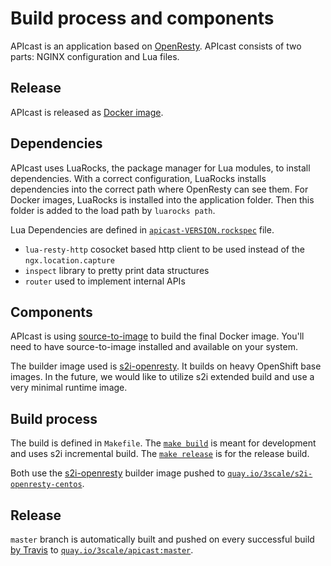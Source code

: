 # Build process and components

APIcast is an application based on [OpenResty](https://openresty.org/en/). APIcast consists of two parts: NGINX configuration and Lua files.

## Release

APIcast is released as [Docker image](https://docs.docker.com/engine/tutorials/dockerimages/). 

## Dependencies

APIcast uses LuaRocks, the package manager for Lua modules, to install dependencies. With a correct configuration, LuaRocks 
installs dependencies into the correct path where OpenResty can see them. For Docker images, LuaRocks is installed into the application folder.
Then this folder is added to the load path by `luarocks path`. 

Lua Dependencies are defined in [`apicast-VERSION.rockspec`](https://github.com/3scale/apicast/blob/50daf279b3cf2da80b20ad473ec820d7a364b688/apicast-0.1-0.rockspec) file.

* `lua-resty-http` cosocket based http client to be used instead of the `ngx.location.capture`
* `inspect` library to pretty print data structures
* `router` used to implement internal APIs

## Components

APIcast is using [source-to-image](https://github.com/openshift/source-to-image) to build the final Docker image.
You'll need to have source-to-image installed and available on your system.

The builder image used is [s2i-openresty](https://github.com/3scale/s2i-openresty).
It builds on heavy OpenShift base images.
In the future, we would like to utilize s2i extended build and use a very minimal runtime image.

## Build process

The build is defined in `Makefile`. The [`make build`](https://github.com/3scale/apicast/blob/bc8631fcf91fcab25cae84152e16536ce01d22be/Makefile#L31-L32) is meant for development and uses s2i incremental build.
The [`make release`](https://github.com/3scale/apicast/blob/bc8631fcf91fcab25cae84152e16536ce01d22be/Makefile#L34-L35) is for the release build. 

Both use the [s2i-openresty](https://github.com/3scale/s2i-openresty) builder image pushed to [`quay.io/3scale/s2i-openresty-centos`](https://quay.io/repository/3scale/s2i-openresty-centos7?tag=latest).

## Release

`master` branch is automatically built and pushed on every successful build [by Travis](https://github.com/3scale/apicast/blob/bc8631fcf91fcab25cae84152e16536ce01d22be/.travis.yml#L51-L56) to [`quay.io/3scale/apicast:master`](https://quay.io/repository/3scale/apicast?tab=tags&tag=master).
